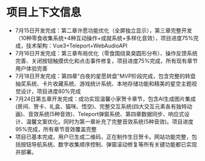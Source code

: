 # 项目上下文信息

- 7月15日开发完成：第二章许愿功能优化（全屏独立显示），第三章完整开发（10种零食收集系统+4种互动操作+成就系统+多样化音效），项目进度75%完成，技术架构：Vue3+Teleport+WebAudioAPI
- 7月16日开发完成：第三章布局优化（零食围绕臭臭圆形分布）、操作反馈系统完善、关闭按钮触摸优化和点击事件修复，项目进度75%完成，所有现有章节用户体验完善
- 7月18日开发完成：第四章"白夜的星愿转盘"MVP阶段完成，包含完整的转盘抽奖系统、卡片收藏系统、游戏统计系统、本地存储功能和精美的星空主题视觉设计，项目进度80%完成
- 7月24日第五章开发完成：成功实现温馨小家贺卡章节，包含AI生成图片集成(房间、贺卡、礼盒、猫咪、悟空)、完整交互系统(四大交互元素各有独特动画)、音效系统(5种音效)、Teleport弹窗系统、第四章数据同步、响应式设计、温馨文案优化。同时为第一章补充了完整音效系统(5种音效)。项目进度95%完成，所有章节音效覆盖完整
- 项目已基本完成，用户已生成二维码，正在制作生日贺卡。网站功能完整，包括按钮导航系统、数字收集顺序控制、弹窗滚动修复等所有关键功能都已实现并部署。
